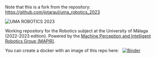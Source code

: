 Note that this is a fork from the repository: https://github.com/jotaraul/uma_robotics_2023

![UMA ROBOTICS 2023](https://github.com/jotaraul/uma_robotics_2023/blob/main/utils/logo_uma_robotics_2023.png "UMA ROBOTICS 2023 logo")

Working repository for the Robotics subject at the University of Málaga (2022-2023 edition). Powered by the [Machine Perception and Intelligent Robotics Group (MAPIR)](http:mapir.isa.uma.es).

You can create a docker with an image of this repo here: &nbsp; [![Binder](https://mybinder.org/badge_logo.svg)](https://mybinder.org/v2/gh/Javi-M/uma_robotics_2023/HEAD)
